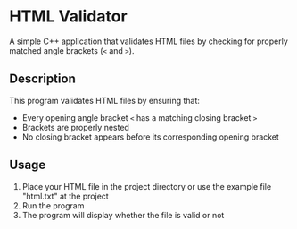 # HTML Validator

A simple C++ application that validates HTML files by checking for properly matched angle brackets (`<` and `>`).

## Description

This program validates HTML files by ensuring that:

- Every opening angle bracket `<` has a matching closing bracket `>`
- Brackets are properly nested
- No closing bracket appears before its corresponding opening bracket

## Usage

1. Place your HTML file in the project directory or use the example file "html.txt" at the project
2. Run the program
3. The program will display whether the file is valid or not
